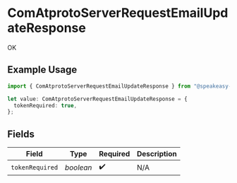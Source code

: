 # ComAtprotoServerRequestEmailUpdateResponse

OK

## Example Usage

```typescript
import { ComAtprotoServerRequestEmailUpdateResponse } from "@speakeasy-sdks/bluesky/models/operations";

let value: ComAtprotoServerRequestEmailUpdateResponse = {
  tokenRequired: true,
};
```

## Fields

| Field              | Type               | Required           | Description        |
| ------------------ | ------------------ | ------------------ | ------------------ |
| `tokenRequired`    | *boolean*          | :heavy_check_mark: | N/A                |